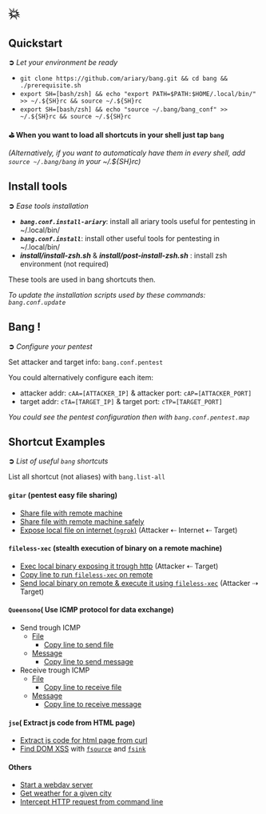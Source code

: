 # 💥

## Quickstart
**➲** *Let your environment be ready*
* `git clone https://github.com/ariary/bang.git && cd bang && ./prerequisite.sh`
* `export SH=[bash/zsh] && echo "export PATH=$PATH:$HOME/.local/bin/" >> ~/.${SH}rc && source ~/.${SH}rc`
* `export SH=[bash/zsh] && echo "source ~/.bang/bang_conf" >> ~/.${SH}rc && source ~/.${SH}rc`

**⛳ When you want to load all shortcuts in your shell just tap `bang`**

*(Alternatively, if you want to automaticaly have them in every shell, add `source ~/.bang/bang` in your ~/.${SH}rc)*

## Install tools
**➲** *Ease tools installation*
* ***`bang.conf.install-ariary`***: install all ariary tools useful for pentesting in ~/.local/bin/
* ***`bang.conf.install`***: install other useful tools for pentesting in ~/.local/bin/
* ***install/install-zsh.sh*** & ***install/post-install-zsh.sh*** : install zsh environment (not required)

These tools are used in bang shortcuts then.

*To update the installation scripts used by these commands: `bang.conf.update`*

## Bang !
**➲** *Configure your pentest*

Set attacker and target info: `bang.conf.pentest`

You could alternatively configure each item:
 * attacker addr: `cAA=[ATTACKER_IP]` & attacker port: `cAP=[ATTACKER_PORT]` 
 * target addr: `cTA=[TARGET_IP]` & target port: `cTP=[TARGET_PORT]`

*You could see the pentest configuration then with `bang.conf.pentest.map`*

## Shortcut Examples
**➲** *List of useful `bang` shortcuts*

List all shortcut (not aliases) with `bang.list-all`

#### `gitar` (pentest easy file sharing)

* [Share file with remote machine](https://github.com/ariary/bang/blob/main/EXAMPLES.md#share-files)
* [Share file with remote machine safely](https://github.com/ariary/bang/blob/main/EXAMPLES.md#share-files-safely)
* [Expose local file on internet (`ngrok`)](https://github.com/ariary/bang/blob/main/EXAMPLES.md#expose-local-file-on-internet) (Attacker ⇠ Internet ⇠ Target)


#### `fileless-xec` (stealth execution of binary on a remote machine)

* [Exec local binary exposing it trough http](https://github.com/ariary/bang/blob/main/EXAMPLES.md#exec-binary-from-a-local-http-server) (Attacker ⇠ Target)
* [Copy line to run `fileless-xec` on remote](https://github.com/ariary/bang/blob/main/EXAMPLES.md#copy-line-to-launch-fieleless-xec-stealth-dropper)
* [Send local binary on remote & execute it using `fileless-xec`](https://github.com/ariary/bang/blob/main/EXAMPLES.md#send-a-local-file-to-remote-fileless-xec-to-stealthy-run-it) (Attacker ⇢ Target)

#### `Queensono`( Use ICMP protocol for data exchange)

* Send trough ICMP
  * [File](https://github.com/ariary/bang/blob/main/EXAMPLES.md#send-a-file-trough-icmp)
    * [Copy line to send file](https://github.com/ariary/bang/blob/main/EXAMPLES.md#copy-the-line-to-send-a-file)
  * [Message](https://github.com/ariary/bang/blob/main/EXAMPLES.md#send-a-message-trough-icmp)
    * [Copy line to send message](https://github.com/ariary/bang/blob/main/EXAMPLES.md#copy-the-line-to-send-a-message)
* Receive trough ICMP
  * [File](https://github.com/ariary/bang/blob/main/EXAMPLES.md#copy-the-line-to-send-a-message)
    * [Copy line to receive file](https://github.com/ariary/bang/blob/main/EXAMPLES.md#copy-the-line-to-send-a-message)
  * [Message](https://github.com/ariary/bang/blob/main/EXAMPLES.md#copy-the-line-to-send-a-message)
    * [Copy line to receive message](https://github.com/ariary/bang/blob/main/EXAMPLES.md#copy-the-line-to-send-a-message)

#### `jse`( Extract js code from HTML page)
* [Extract js code for html page from curl](https://github.com/ariary/bang/blob/main/EXAMPLES.md#jse)
* [Find DOM XSS](https://github.com/ariary/bang/blob/main/EXAMPLES.md#find-dom-xss) with [`fsource`](https://github.com/ariary/DomXssFinder) and [`fsink`](https://github.com/ariary/DomXssFinder)

#### Others

* [Start a webdav server](https://github.com/ariary/bang/blob/main/EXAMPLES.md#webdav-server)
* [Get weather for a given city](https://github.com/ariary/bang/blob/main/EXAMPLES.md#get-the-weather-of-your-city)
* [Intercept HTTP request from command line](https://github.com/ariary/bang/blob/main/EXAMPLES.md#intercept-request-with-command-line)
